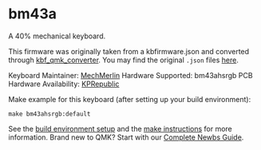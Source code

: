 # bm43a

A 40% mechanical keyboard.

This firmware was originally taken from a kbfirmware.json and converted through [kbf_qmk_converter](https://noroadsleft.github.io/kbf_qmk_converter/). You may find the original `.json` files [here](https://drive.google.com/drive/folders/11DowBYrFN_uCNa9Q9bXwuMn91vmZYBcG).


Keyboard Maintainer: [MechMerlin](https://github.com/mechmerlin)
Hardware Supported: bm43ahsrgb PCB
Hardware Availability: [KPRepublic](https://kprepublic.com/products/bm43a-bm43-43-keys-40-custom-mechanical-keyboard-pcb-programmed-numpad-layouts-qmk-firmware-with-rgb-bottom-underglow-alps-mx)

Make example for this keyboard (after setting up your build environment):

    make bm43ahsrgb:default

See the [build environment setup](https://docs.qmk.fm/#/getting_started_build_tools) and the [make instructions](https://docs.qmk.fm/#/getting_started_make_guide) for more information. Brand new to QMK? Start with our [Complete Newbs Guide](https://docs.qmk.fm/#/newbs).
